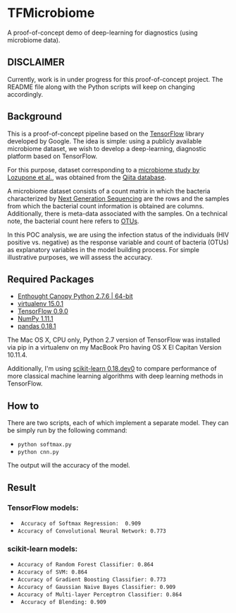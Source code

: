 # TFMicrobiome

A proof-of-concept demo of deep-learning for diagnostics (using microbiome data).

DISCLAIMER
------

Currently, work is in under progress for this proof-of-concept project. The README file along with the Python scripts will keep on changing accordingly. 


Background
------

This is a proof-of-concept pipeline based on the [TensorFlow](https://github.com/tensorflow/tensorflow) library developed by Google. The idea is simple: using a publicly available microbiome dataset, we wish to develop a deep-learning, diagnostic platform based on TensorFlow.
 
For this purpose, dataset corresponding to a [microbiome study by Lozupone et al.](http://www.ncbi.nlm.nih.gov/pubmed/24034618), was obtained from the [Qiita database](https://qiita.ucsd.edu/). 

A microbiome dataset consists of a count matrix in which the bacteria characterized by [Next Generation Sequencing](http://www.illumina.com/technology/next-generation-sequencing.html) are the rows and the samples from which the bacterial count information is obtained are columns. Additionally, there is meta-data associated with the samples. On a technical note, the bacterial count here refers to [OTUs](http://www.drive5.com/usearch/manual/otu_definition.html).
 
In this POC analysis, we are using the infection status of the individuals (HIV positive vs. negative) as the response variable and count of bacteria (OTUs) as explanatory variables in the model building process. For simple illustrative purposes, we will assess the accuracy.

Required Packages
------

- [Enthought Canopy Python 2.7.6 | 64-bit](https://store.enthought.com/downloads/#default)
- [virtualenv 15.0.1](https://virtualenv.pypa.io/en/stable/installation/)
- [TensorFlow 0.9.0](https://www.tensorflow.org/versions/r0.9/get_started/os_setup.html#virtualenv-installation)
- [NumPy 1.11.1](http://www.scipy.org/install.html)
- [pandas 0.18.1](https://pypi.python.org/pypi/pandas/0.18.1/#downloads)

The Mac OS X, CPU only, Python 2.7 version of TensorFlow was installed via pip in a virtualenv on my MacBook Pro having OS X El Capitan Version 10.11.4.

Additionally, I'm using [scikit-learn 0.18.dev0](http://scikit-learn.org/stable/developers/advanced_installation.html#install-bleeding-edge) to compare performance of more classical machine learning algorithms with deep learning methods in TensorFlow.

How to
------

There are two scripts, each of which implement a separate model. They can be simply run by the following command:

- ```python softmax.py```
- ```python cnn.py```

The output will the accuracy of the model.


Result
------

### TensorFlow models:
- ``` Accuracy of Softmax Regression:  0.909```
- ``` Accuracy of Convolutional Neural Network: 0.773 ```

### scikit-learn models:
- ``` Accuracy of Random Forest Classifier: 0.864 ```
- ``` Accuracy of SVM: 0.864 ```
- ``` Accuracy of Gradient Boosting Classifier: 0.773 ```
- ``` Accuracy of Gaussian Naive Bayes Classifier: 0.909 ```
- ``` Accuracy of Multi-layer Perceptron Classifier: 0.864 ```
- ``` Accuracy of Blending: 0.909```
